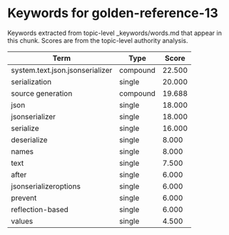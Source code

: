 # Keywords for golden-reference-13

Keywords extracted from topic-level _keywords/words.md that appear in this chunk.
Scores are from the topic-level authority analysis.

| Term | Type | Score |
|------|------|-------|
| system.text.json.jsonserializer | compound | 22.500 |
| serialization | single | 20.000 |
| source generation | compound | 19.688 |
| json | single | 18.000 |
| jsonserializer | single | 18.000 |
| serialize | single | 16.000 |
| deserialize | single | 8.000 |
| names | single | 8.000 |
| text | single | 7.500 |
| after | single | 6.000 |
| jsonserializeroptions | single | 6.000 |
| prevent | single | 6.000 |
| reflection-based | single | 6.000 |
| values | single | 4.500 |
